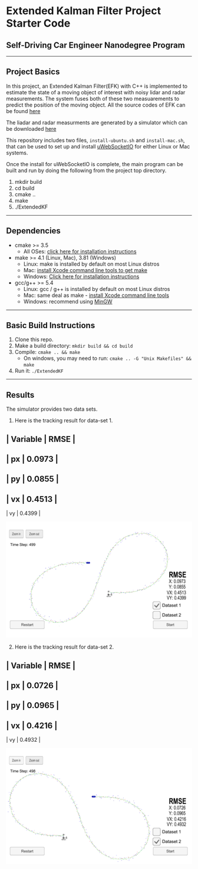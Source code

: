 # Extended Kalman Filter Project Starter Code
Self-Driving Car Engineer Nanodegree Program
---
[//]: # (Image References)
[image1]: ./output/image1.png
[image2]: ./output/image2.png


---
## Project Basics

In this project, an Extended Kalman Filter(EFK) with C++ is implemented to estimate the state of a moving object of interest with noisy lidar and radar measurements. The system fuses both of these two measuarements to predict the position of the moving object. All the source codes of EFK can be found [here](https://github.com/lingyun-wu/CarND-Term2-P1/tree/master/src)

The liadar and radar measurments are generated by a simulator which can be downloaded [here](https://github.com/udacity/self-driving-car-sim/releases)

This repository includes two files, `install-ubuntu.sh` and `install-mac.sh`, that can be used to set up and install [uWebSocketIO](https://github.com/uWebSockets/uWebSockets) for either Linux or Mac systems. 

Once the install for uWebSocketIO is complete, the main program can be built and run by doing the following from the project top directory.

1. mkdir build
2. cd build
3. cmake ..
4. make
5. ./ExtendedKF



---

## Dependencies

* cmake >= 3.5
  * All OSes: [click here for installation instructions](https://cmake.org/install/)
* make >= 4.1 (Linux, Mac), 3.81 (Windows)
  * Linux: make is installed by default on most Linux distros
  * Mac: [install Xcode command line tools to get make](https://developer.apple.com/xcode/features/)
  * Windows: [Click here for installation instructions](http://gnuwin32.sourceforge.net/packages/make.htm)
* gcc/g++ >= 5.4
  * Linux: gcc / g++ is installed by default on most Linux distros
  * Mac: same deal as make - [install Xcode command line tools](https://developer.apple.com/xcode/features/)
  * Windows: recommend using [MinGW](http://www.mingw.org/)

---
## Basic Build Instructions

1. Clone this repo.
2. Make a build directory: `mkdir build && cd build`
3. Compile: `cmake .. && make` 
   * On windows, you may need to run: `cmake .. -G "Unix Makefiles" && make`
4. Run it: `./ExtendedKF `


---
## Results

The simulator provides two data sets.

1. Here is the tracking result for data-set 1.


| Variable |     RMSE     |
---------------------------
| px       |     0.0973   |
---------------------------
| py       |     0.0855   |
---------------------------
| vx       |     0.4513   |
---------------------------
| vy       |     0.4399   |


![alt text][image2]

2. Here is the tracking result for data-set 2.

| Variable |     RMSE     |
---------------------------
| px       |     0.0726   |
---------------------------
| py       |     0.0965   |
---------------------------
| vx       |     0.4216   |
---------------------------
| vy       |     0.4932   |

![alt text][image1]





